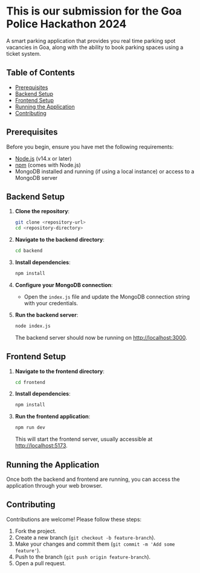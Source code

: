

# This is our submission for the Goa Police Hackathon 2024

A smart parking application that provides you real time parking spot vacancies in Goa, along with the ability to book parking spaces using a ticket system.

## Table of Contents


- [Prerequisites](#prerequisites)
- [Backend Setup](#backend-setup)
- [Frontend Setup](#frontend-setup)
- [Running the Application](#running-the-application)
- [Contributing](#contributing)

## Prerequisites

Before you begin, ensure you have met the following requirements:

- [Node.js](https://nodejs.org/en/) (v14.x or later)
- [npm](https://www.npmjs.com/) (comes with Node.js)
- MongoDB installed and running (if using a local instance) or access to a MongoDB server

## Backend Setup

1. **Clone the repository**:
   ```bash
   git clone <repository-url>
   cd <repository-directory>
   ```

2. **Navigate to the backend directory**:
   ```bash
   cd backend
   ```

3. **Install dependencies**:
   ```bash
   npm install
   ```

4. **Configure your MongoDB connection**:
   - Open the `index.js` file and update the MongoDB connection string with your credentials.

5. **Run the backend server**:
   ```bash
   node index.js
   ```
   The backend server should now be running on [http://localhost:3000](http://localhost:3000).

## Frontend Setup

1. **Navigate to the frontend directory**:
   ```bash
   cd frontend
   ```

2. **Install dependencies**:
   ```bash
   npm install
   ```

3. **Run the frontend application**:
   ```bash
   npm run dev
   ```
   This will start the frontend server, usually accessible at [http://localhost:5173](http://localhost:5173).

## Running the Application

Once both the backend and frontend are running, you can access the application through your web browser.


## Contributing

Contributions are welcome! Please follow these steps:

1. Fork the project.
2. Create a new branch (`git checkout -b feature-branch`).
3. Make your changes and commit them (`git commit -m 'Add some feature'`).
4. Push to the branch (`git push origin feature-branch`).
5. Open a pull request.


